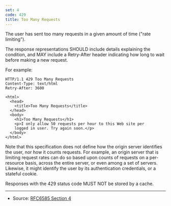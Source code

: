 ```yaml
---
set: 4
code: 429
title: Too Many Requests
---
```


The user has sent too many requests in a given amount of time ("rate limiting").

The response representations SHOULD include details explaining the condition,
and MAY include a Retry-After header indicating how long to wait before making a
new request.

For example:

```
HTTP/1.1 429 Too Many Requests
Content-Type: text/html
Retry-After: 3600

<html>
  <head>
    <title>Too Many Requests</title>
  </head>
  <body>
    <h1>Too Many Requests</h1>
    <p>I only allow 50 requests per hour to this Web site per
    logged in user. Try again soon.</p>
  </body>
</html>
```

Note that this specification does not define how the origin server identifies
the user, nor how it counts requests. For example, an origin server that is
limiting request rates can do so based upon counts of requests on a per-resource
basis, across the entire server, or even among a set of servers. Likewise, it
might identify the user by its authentication credentials, or a stateful cookie.

Responses with the 429 status code MUST NOT be stored by a cache.

---

* Source: [RFC6585 Section 4][1]

[1]: <http://tools.ietf.org/html/rfc6585#section-4>